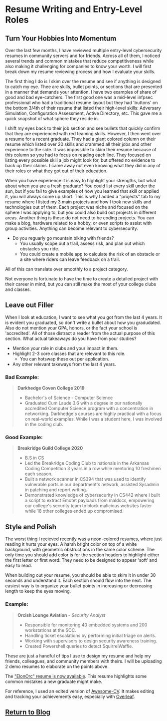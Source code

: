 # Resume Writing and Entry-Level Roles

## Turn Your Hobbies Into Momentum

Over the last few months, I have reviewed multiple entry-level cybersecurity resumes in community servers and for friends. Across all of them, I noticed several trends and common mistakes that reduce competitiveness while also making it challenging for companies to know your worth. I will first break down my resume reviewing process and how I evaluate your skills. 

The first thing I do is I skim over the resume and see if anything is designed to catch my eye. Thee are skills, bullet points, or sections that are presented in a manner that demands your attention. I have two examples of share of good and bad eye-catchers. The first good one was a mid-level infpsec professional who had a traditional resume layout but they had 'buttons' on the bottom 3/4th of their resume that listed their high-level skills: Adversary Simulation, Configuration Assessment, Active Directory, etc. This gave me a quick snapshot of what sphere they reside in. 

I shift my eyes back to their job section and see bullets that quickly confirm that they are experienced with red teaming skills. However, I then went over a resume for a recent graduate. They had a giant colored column on their resume which listed over 20 skills and crammed all their jobs and other experience to the side. It was impossible to skim their resume because of this column so you had to focus on reading each line. They focused on listing every possible skill a job might look for, but offered no evidence to back up their claims. I came away not even knowing what they did in any of their roles or what they got out of their education. 

When you have experience it is easy to highlight your strengths, but what about when you are a fresh graduate? You could list every skill under the sun, but if you fail to give examples of how you learned that skill or applied it, you will always come up short. This is why I added a "projects" tab to my resume where I listed my 3 main projects and how I took new skills and technologies out of them. Each project was niche and focused on the sphere I was applying to, but you could also build out projects in different areas. Another thing is these do not need to be coding projects. You can make a blog, hardware related to a hobby, or even scripts to assist with group activities. Anything can become relevant to cybersecurity. 

- Do you reguarly go mountain biking with friends? 
  - You usually scope out a trail, assess risk, and plan out which obstacles you ride. 
  - You could create a mobile app to calculate the risk of an obstacle or a site where riders can leave feedback on a trail. 
 
All of this can translate over smoothly to a project category. 

Not everyone is fortunate to have the time to create a detailed project with their career in mind, but you can still make the most of your college clubs and classes. 

## Leave out Filler

When I look at education, I want to see what you got from the last 4 years. It is evident you graduated, so don't write a bullet about how you gradudated. Also do not mention your GPA, honors, or the fact your school is 'accredited'. All of those distract a reader from the actual purpose of this section. What actual takeaways do you have from your studies? 

- Mention your role in clubs and your impact in them.
- Highlight 2-3 core classes that are relevant to this role.
  - You can hotswap these out per application. 
- Any other relevant takeways from the last 4 years.

### Bad Example:

> **Darkhedge Coven College 2019**
> - Bachelor's of Science - Computer Science
> - Graduated Cum Laude 3.6 with a degree in our nationally accredited Computer Science program with a concentration in networking. Darkhedge's courses are highly practical with a focus on real-world examples. While I was a student here, I was involved in the coding club. 

### Good Example:

> **Breakridge Guild College 2020**
> - B.S in CS
> - Led the Breakridge Coding Club to nationals in the Arkansas Coding Competition 3 years in a row while mentoring 10 freshmen each season. 
> - Built a network scanner in CS394 that was used to identify vulnerable ports in our department's network, assisted Sysadmin in patching and report writing.
> - Demonstrated knowledge of cybersecurity in CS442 where I built a script to extract Emotet payloads from maldocs, empowering our college's security team to block malicious websites faster while 18 other colleges ended up compromised. 

## Style and Polish

The worst thing I recieved recently was a neon-colored resumes, where just reading it hurts your eyes. A harsh bright color on top of a white background, with geometric obstructions in the same color scheme. The only time you should add color is for the section headers to highlight either the first letter or first word. They need to be designed to appear 'soft' and easy to read. 

When building out your resume, you should be able to skim it in under 30 seconds and understand it. Each section should flow into the next. The easiest way is to organize your bullet points in increasing or decreasing length to keep the eyes moving. 

### Example:

> **Orcish Lounge Aviation** - *Security Analyst*
> - Responsible for monitoring 40 embedded systems and 200 workstations at the SOC. 
> - Handling ticket escalations by performing initial triage on alerts. 
> - Working with supervisors to design security awareness training. 
> - Created Powershell queries to detect SquirrelWaffle. 

These are just a handful of tips I use to design my resume and help my friends, colleagues, and community members with theirs. I will be uploading 2 demo resumes to elaborate on the points above. 

The ["ElonOrc" resume is now available](https://github.com/steelsleuth/vigilant-meme/blob/gh-pages/resources/ElonOrc.pdf). This resume highlights some common mistakes a new graduate might make. 

For reference, I used an edited version of [Awesome-CV](https://www.overleaf.com/latex/templates/awesome-cv/dfnvtnhzhhbm). It makes editing and tracking your achievements easy, especially with [Overleaf](https://www.overleaf.com).

## [Return to Blog](https://steelsleuth.github.io/vigilant-meme/)
